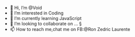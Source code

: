 - 👋 Hi, I’m @Void
- 👀 I’m interested in Coding
- 🌱 I’m currently learning JavaScript
- 💞️ I’m looking to collaborate on ... §
- 📫 How to reach me,chat me on FB:@Ron Zedric Laurente


